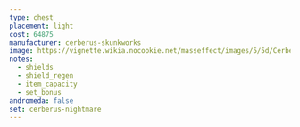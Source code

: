 ```yaml
---
type: chest
placement: light
cost: 64875
manufacturer: cerberus-skunkworks
image: https://vignette.wikia.nocookie.net/masseffect/images/5/5d/Cerberus_Shade_Female.png/revision/latest?cb=20160619125819
notes:
  - shields
  - shield_regen
  - item_capacity
  - set_bonus
andromeda: false
set: cerberus-nightmare
---
```

